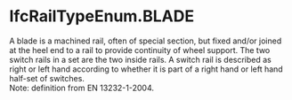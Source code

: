IfcRailTypeEnum.BLADE
=====================
A blade is a machined rail, often of special section, but fixed and/or joined
at the heel end to a rail to provide continuity of wheel support. The two
switch rails in a set are the two inside rails. A switch rail is described as
right or left hand according to whether it is part of a right hand or left
hand half-set of switches.  
Note: definition from EN 13232-1-2004.


